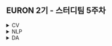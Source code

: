 ## EURON 2기 - 스터디팀 5주차
<details>
<summary>CV</summary>
<div markdown="1">    
  
  <br />
  
  | 주차 | 내용             | 발표자                               | 발표자료 |
| ---- | ---------------- | ------------------------------------ | -------- |
| 5    | cs231n 5주차     | 민소연, 안서연                 | [📚]()    |



## **Assignment**

### **📍 5주차 예습과제 (~4/4)**

1️⃣ CS231N 5강을 수강하고, 요약 및 정리한 내용을 깃허브에 업로드  
2️⃣ (선택) 질문 사항이나 공유하고 싶은 내용 `Ewha-Euron/2022-1-Euron-CV` issue에 추가  

**예습과제 제출 방법**

> 해당 파일을 master branch에 업로드하신 후 해당 master branch에서 pull request 를 진행해주세요.
> 

### **📍 4주차 복습과제 (~4/4)**

- [https://cs231n.github.io/assignments2021/assignment1/](https://cs231n.github.io/assignments2021/assignment1/)의 `Q3: Implement a Softmax classifier` 을 완료해주세요.
    
    1️⃣ `softmax.ipynb` 을 완료하신 후, `.py` 파일로 변환해서 제출해주세요. (모든 cell을 하나의 py 파일에 합쳐주세요)  
    - 파일명: `main_softmax.py`  
    
    2️⃣ `softmax.py` 을 제출해주세요.  
    

**복습과제 제출 방법**

> 해당 파일을 Week_5 branch에 업로드하신 후 해당 Week_5 branch에서 pull request 를 진행해주세요.
> 

## **Due**

- 5주차 예습과제
    - **4월 4일**까지 제출합니다.
- 4주차 복습과제
    - **4월 4일**까지 제출합니다.

## **Extra-Credit**

- [https://github.com/deeplearningzerotoall](https://github.com/deeplearningzerotoall)
    - `lab-08` ~ `lab-09` 을 진행해주세요.

  
</div>
</details>

<details>
<summary>NLP</summary>
<div markdown="1">       


| 주차 | 내용             | 발표자                               | 발표자료 |
| ---- | ---------------- | ------------------------------------ | -------- |
| 5    | cs224n 5주차     | 김소민, 임세영                   | [📚]()    |

## Assignment
  
### 📍 예습과제(~4/4)
  
1️⃣ CS224N 5강을 수강하고, 요약 및 정리한 내용을 깃허브에 업로드

2️⃣ (선택) 질문 사항이나 공유하고 싶은 내용 깃허브 issue에 추가
- 과제 제출 방법
    - 레포: (origin) Ewha-Euron/2022-1-Euron-NLP
    - issue 추가
        - 제목: [5주차] 질문 있습니다/~ 내용 공유합니다.
        - label:
            - 강의 내용 중 이해가 잘 되지 않는 부분 `question`
            - 강의에는 없지만 추가로 궁금한 사항 `question`
            - 강의에는 없지만 추가로 공유하고 싶은 내용 `share`

### 예습과제 제출 방법
  
> 해당 파일을 `master` branch에 업로드하신 후 해당 `master`  branch에서  `pull request` 를 진행해주세요.
  
- 과제 제출 방법
    - 레포: (origin) username/2022-1-Euron-Study-Assignments
    - 브랜치: `master`
    - 해당 주차 브랜치에 과제 업로드하고 Pull Request, 이때 label은 `예습과제`
  
### 📍 복습과제(~4/4)

1️⃣  CS224N Assignment2 문제 Q2의 (b), (c) 풀어서 제출 
  
  - [CS224N 2019 Assignment2 문제](https://web.stanford.edu/class/archive/cs/cs224n/cs224n.1194/assignments/a2.pdf)
  - [CS224N 2019 Assignment2 코드](https://web.stanford.edu/class/archive/cs/cs224n/cs224n.1194/assignments/a2.zip) 
  
### 복습과제 제출 방법
  
> 해당 파일을 `Week_5` branch에 업로드하신 후 해당 `Week_5`  branch에서  `pull request` 를 진행해주세요.
  
- 과제 제출 방법
    - 레포: (origin) username/2022-1-Euron-Study-Assignments
    - 브랜치: `Week_5`
    - 해당 주차 브랜치에 과제 업로드하고 Pull Request, 이때 label은 `NLP` , `복습과제`
  

## Due
  
📍 **4월 4일**까지 제출합니다.


</div>
</details>

<details>
<summary>DA</summary>
<div markdown="1">       

<br />  
  
| 주차 | 내용         | 발표자                       | 발표자료 |
| ---- | ------------ | ---------------------------- | -------- |
| 5    | 회귀 | 박지운, 오연재, 이서영 | [📚]()    |


## **Assignment**

### **📍 예습과제 (~4/4)**

1️⃣ 파이썬 머신러닝 완벽 가이드 회귀 01~08 파트를 정리한 pdf와 주피터나 구글 코랩으로 필사한 실습 코드들을 실행한 ipynb 파일 제출
   

  
**예습과제 제출 방법**

> 해당 파일을 `master` branch에 업로드하신 후 해당 `master` branch에서 pull request 를 진행해주세요.
>
  
- 과제 제출 방법
    - 레포: (origin) username/2022-1-Euron-Study-Assignments
    - 브랜치: `master`
    - 해당 주차 브랜치에 과제 업로드하고 Pull Request, 이때 label은 `DA` , `예습과제`
  
  
### **📍 복습과제 (~4/4)**
  
1️⃣ [캐글 심장병 발병 예측 노트북](https://www.kaggle.com/code/kaanboke/beginner-friendly-catboost-with-optuna)을 실습한 뒤 새로운 방법론, 모델 등에 대해 추가적으로 조사하고 pdf 형식으로 정리

**복습과제 제출 방법**

> 해당 파일을 Assignment 레포지토리 `Week_5` branch에 업로드하신 후 해당 `Week_5` branch에서 pull request를 진행해주세요.
> 


  
### Due 
  
* Preview
  - **4월 4일**까지 제출합니다.
  
* Review
  - **4월 4일**까지 제출합니다.
  

</div>
</details>


